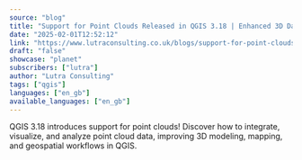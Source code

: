 ```yaml
---
source: "blog"
title: "Support for Point Clouds Released in QGIS 3.18 | Enhanced 3D Data Visualization"
date: "2025-02-01T12:52:12"
link: "https://www.lutraconsulting.co.uk/blogs/support-for-point-clouds-released-in-qgis-3-18?utm_source=qgis"
draft: "false"
showcase: "planet"
subscribers: ["lutra"]
author: "Lutra Consulting"
tags: ["qgis"]
languages: ["en_gb"]
available_languages: ["en_gb"]
---
```


QGIS 3.18 introduces support for point clouds! Discover how to integrate, visualize, and analyze point cloud data, improving 3D modeling, mapping, and geospatial workflows in QGIS.
